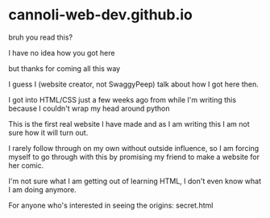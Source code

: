# cannoli-web-dev.github.io

bruh you read this?

I have no idea how you got here

but thanks for coming all this way

I guess I (website creator, not SwaggyPeep) talk about how I got here then.

I got into HTML/CSS just a few weeks ago from while I'm writing this because I couldn't wrap my head around python

This is the first real website I have made and as I am writing this I am not sure how it will turn out.

I rarely follow through on my own without outside influence, so I am forcing myself to go through with this by promising my friend to make a website for her comic.

I'm not sure what I am getting out of learning HTML, I don't even know what I am doing anymore.



For anyone who's interested in seeing the origins:
secret.html
